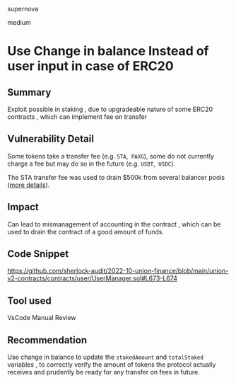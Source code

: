 supernova

medium

# Use Change in balance Instead of user input in case of ERC20

## Summary
Exploit possible in staking , due to upgradeable nature of some ERC20 contracts , which can implement fee on transfer
## Vulnerability Detail
Some tokens take a transfer fee (e.g. `STA`,` PAXG`), some do not currently charge a fee but may do so in the future (e.g. `USDT`,` USDC`).

The STA transfer fee was used to drain $500k from several balancer pools ([more details](https://medium.com/@1inch.exchange/balancer-hack-2020-a8f7131c980e)).

## Impact
Can lead to mismanagement of accounting in the contract , which can be used to drain the contract of a good amount of funds.
## Code Snippet
https://github.com/sherlock-audit/2022-10-union-finance/blob/main/union-v2-contracts/contracts/user/UserManager.sol#L673-L674
## Tool used
VsCode
Manual Review

## Recommendation
Use change in balance to update the  `stakedAmount` and `totalStaked ` variables , to correctly verify the amount of tokens the protocol actually receives and prudently be ready for any  transfer on fees in future.